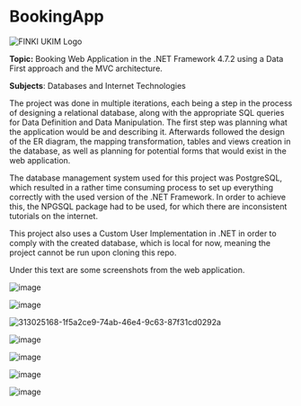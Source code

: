 # BookingApp
![FINKI UKIM Logo](http://ilt.finki.ukim.mk/wp-content/uploads/2016/10/Logo_FINKI_UKIM_EN.jpg)

**Topic:** Booking Web Application in the .NET Framework 4.7.2 using a Data First approach and the
MVC architecture.

**Subjects**: Databases and Internet Technologies

The project was done in multiple iterations, each being a step in the process of designing a relational
database, along with the appropriate SQL queries for Data Definition and Data Manipulation. The first step
was planning what the application would be and describing it. Afterwards followed the design of the ER
diagram, the mapping transformation, tables and views creation in the database, as well as planning for
potential forms that would exist in the web application.

The database management system used for this project was PostgreSQL, which resulted in a rather
time consuming process to set up everything correctly with the used version of the .NET Framework.
In order to achieve this, the NPGSQL package had to be used, for which there are inconsistent 
tutorials on the internet.

This project also uses a Custom User Implementation in .NET in order to comply with the created database,
which is local for now, meaning the project cannot be run upon cloning this repo.

Under this text are some screenshots from the web application.

![image](https://github.com/filipsam789/BookingApp/assets/108234260/a9e57026-1031-4bb7-a2a0-54fd34bb0190)

![image](https://github.com/filipsam789/BookingApp/assets/108234260/ef1a595c-ef2b-4ccf-9d06-42a36d0fecfd)

![313025168-1f5a2ce9-74ab-46e4-9c63-87f31cd0292a](https://github.com/filipsam789/BookingApp/assets/108234260/68459222-1c19-4660-aa77-e1515f1c2e0d)

![image](https://github.com/filipsam789/BookingApp/assets/108234260/ca17f273-9ef5-4a62-9fab-7006d9e37a7c)

![image](https://github.com/filipsam789/BookingApp/assets/108234260/727f7d53-0d61-402d-bc07-15bf425e2e2e)

![image](https://github.com/filipsam789/BookingApp/assets/108234260/98ee4c49-31e9-4a36-b402-16c56662ecc0)

![image](https://github.com/filipsam789/BookingApp/assets/108234260/d39b75a7-0f16-4045-be69-f1f6cd6419e2)
